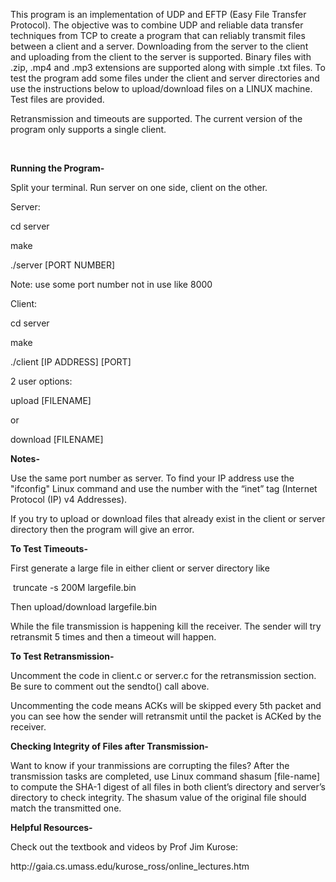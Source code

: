 This program is an implementation of UDP and EFTP (Easy File Transfer Protocol). The objective was to combine UDP and reliable data transfer techniques from TCP to create a program that can reliably transmit files between a client and a server. Downloading from the server to the client and uploading from the client to the server is supported. Binary files with .zip, .mp4 and .mp3 extensions are supported along with simple .txt files. To test the program add some files under the client and server directories and use the instructions below to upload/download files on a LINUX machine. Test files are provided.

Retransmission and timeouts are supported. The current version of the program only supports a single client.

 

**Running the Program-**

Split your terminal. Run server on one side, client on the other.

Server:

cd server

make

./server \[PORT NUMBER]

Note: use some port number not in use like 8000


Client:

cd server

make

./client \[IP ADDRESS] \[PORT]

2 user options:

upload \[FILENAME]

or

download \[FILENAME]

**Notes-**

Use the same port number as server.
To find your IP address use the "ifconfig" Linux command and use the number with the “inet” tag (Internet Protocol (IP) v4 Addresses). 

If you try to upload or download files that already exist in the client or server directory then the program will give an error.


**To Test Timeouts-**

First generate a large file in either client or server directory like

 truncate -s 200M largefile.bin

Then upload/download largefile.bin

While the file transmission is happening kill the receiver. The sender will try retransmit 5 times and then a timeout will happen.


**To Test Retransmission-**

Uncomment the code in client.c or server.c for the retransmission section. Be sure to comment out the sendto() call above.

Uncommenting the code means ACKs will be skipped every 5th packet and you can see how the sender will retransmit until the packet is ACKed by the receiver.


**Checking Integrity of Files after Transmission-**

Want to know if your tranmissions are corrupting the files? 
After the transmission tasks are completed, use Linux command
    shasum [file-name] 
to compute the SHA-1 digest of all files in both client’s directory and server’s directory to check integrity. The shasum value of the original file should match the transmitted one.


**Helpful Resources-**

Check out the textbook and videos by Prof Jim Kurose:

http&#x3A;//gaia.cs.umass.edu/kurose_ross/online_lectures.htm

 
